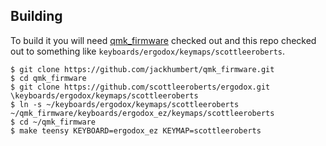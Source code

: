 ## Building

To build it you will need [qmk_firmware][qmk] checked out and this repo checked
out to something like `keyboards/ergodox/keymaps/scottleeroberts`.

 [qmk]: https://github.com/jackhumbert/qmk_firmware

```
$ git clone https://github.com/jackhumbert/qmk_firmware.git
$ cd qmk_firmware
$ git clone https://github.com/scottleeroberts/ergodox.git \keyboards/ergodox/keymaps/scottleeroberts
$ ln -s ~/keyboards/ergodox/keymaps/scottleeroberts ~/qmk_firmware/keyboards/ergodox_ez/keymaps/scottleeroberts
$ cd ~/qmk_firmware
$ make teensy KEYBOARD=ergodox_ez KEYMAP=scottleeroberts
